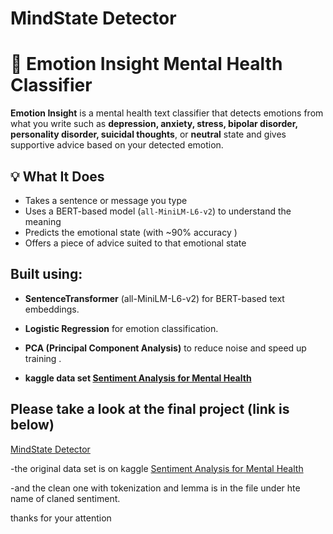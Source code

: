 # MindState Detector
# 🧠 Emotion Insight Mental Health Classifier

**Emotion Insight** is a mental health text classifier that detects emotions from what you write such as **depression, anxiety, stress, bipolar disorder, personality disorder, suicidal thoughts**, or **neutral** state
and gives supportive advice based on your detected emotion.

## 💡 What It Does

-  Takes a sentence or message you type
-  Uses a BERT-based model (`all-MiniLM-L6-v2`) to understand the meaning
-  Predicts the emotional state (with ~90% accuracy )
-  Offers a piece of advice suited to that emotional state

##  Built using:

- **SentenceTransformer** (all-MiniLM-L6-v2) for BERT-based text embeddings.

- **Logistic Regression** for emotion classification.

- **PCA (Principal Component Analysis)** to reduce noise and speed up training .

- **kaggle data set [Sentiment Analysis for Mental Health](https://www.kaggle.com/datasets/suchintikasarkar/sentiment-analysis-for-mental-health/data)**


## Please take a look at the final project (link is below)
[MindState Detector](https://colab.research.google.com/drive/1VpeDLYQq2uRs13gFtstvvoAq5ZDQtQmZ?usp=sharing)

-the original data set is on kaggle [Sentiment Analysis for Mental Health](https://www.kaggle.com/datasets/suchintikasarkar/sentiment-analysis-for-mental-health/data)

-and the clean one with tokenization and lemma is in the file under hte name of claned sentiment.



thanks for your attention
